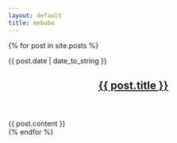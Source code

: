 ```yaml
---
layout: default
title: mebubo
---
```

{% for post in site.posts %}
<article class="post{% if forloop.last == false %} notlast{% endif %}">
  <time datetime="{{ page.date | date: "%Y-%m-%d" }}"> {{ post.date | date_to_string }} </time>
  <header>
    <h2><a href="{{ post.url }}"> {{ post.title }}</a></h2>
  </header>
  {{ post.content }}
</article>
{% endfor %}


